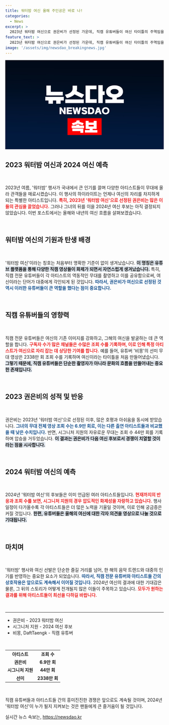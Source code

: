 ```yaml
---
title: 워터밤 여신 올해 주인공은 바로 나!
categories:
  - News
excerpt: >
  2023년 워터밤 여신으로 권은비가 선정된 가운데, 직캠 유튜버들이 여신 타이틀의 주역임을 입증했다. 내년 여신은 누가 될지, 시그니처 지원과의 치열한 대결이 기다린다!
feature_text: >
  2023년 워터밤 여신으로 권은비가 선정된 가운데, 직캠 유튜버들이 여신 타이틀의 주역임을 입증했다. 내년 여신은 누가 될지, 시그니처 지원과의 치열한 대결이 기다린다!
image: '/assets/img/newsdao_breakingnews.jpg'
---
```


<p><img src="/assets/img/newsdao_breakingnews.jpg" alt="koreaapp 속보" /></p>

<h2 data-ke-size="size26">2023 워터밤 여신과 2024 여신 예측</h2>

<p data-ke-size="size16">&nbsp;</p>

<p>2023년 여름, '워터밤' 행사가 국내에서 큰 인기를 끌며 다양한 아티스트들이 무대에 올라 관객들을 매료시켰습니다. 이 행사의 하이라이트는 언제나 여신의 자리를 차지하게 되는 특별한 아티스트입니다. <b><span style="color: #ee2323;">특히, 2023년 '워터밤 여신'으로 선정된 권은비는 많은 이들의 관심을 끌었습니다.</span></b> 그러나 그녀의 뒤를 이을 2024년 여신 후보는 아직 결정되지 않았습니다. 이번 포스트에서는 올해와 내년의 여신 흐름을 살펴보겠습니다.</p>

<p data-ke-size="size16">&nbsp;</p>

<h2 data-ke-size="size26">워터밤 여신의 기원과 탄생 배경</h2>

<p data-ke-size="size16">&nbsp;</p>

<p>'워터밤 여신'이라는 칭호는 처음부터 명확한 기준이 없이 생겨났습니다. <b><span style="background-color: #21538527;">이 명칭은 유튜브 플랫폼을 통해 다양한 직캠 영상들이 화제가 되면서 자연스럽게 생겨났습니다.</span></b> 특히, 직캠 전문 유튜버들이 각 아티스트의 역동적인 무대를 촬영하고 이를 공유함으로써, 여신이라는 단어가 대중에게 각인되게 된 것입니다. <b><span style="color: #1a5490;">따라서, 권은비가 여신으로 선정된 것 역시 이러한 유튜버들이 큰 역할을 했다는 점이 중요합니다.</span></b></p>

<p data-ke-size="size16">&nbsp;</p>

<h2 data-ke-size="size26">직캠 유튜버들의 영향력</h2>

<p data-ke-size="size16">&nbsp;</p>

<p>직캠 전문 유튜버들은 여신의 기존 이미지를 강화하고, 그해의 여신을 발굴하는 데 큰 역할을 합니다. <b><span style="color: #ee2323;">구독자 수가 많은 채널들은 수많은 조회 수를 기록하며, 이로 인해 특정 아티스트가 여신으로 자리 잡는 데 상당한 기여를 합니다.</span></b> 예를 들어, 유튜버 '비몽'의 선미 무대 영상은 2338만 회 조회 수를 기록하며 여신이라는 타이틀을 처음 만들어냈습니다. <b><span style="background-color: #21538527;">그렇기 때문에, 직캠 유튜버들은 단순한 촬영자가 아니라 문화의 흐름을 만들어내는 중요한 존재입니다.</span></b></p>

<p data-ke-size="size16">&nbsp;</p>

<h2 data-ke-size="size26">2023 권은비의 성적 및 반응</h2>

<p data-ke-size="size16">&nbsp;</p>

<p>권은비는 2023년 '워터밤 여신'으로 선정된 이후, 많은 호평과 아쉬움을 동시에 받았습니다. <b><span style="color: #1a5490;">그녀의 무대 전체 영상 조회 수는 6.9만 회로, 이는 다른 출연 아티스트들과 비교했을 때 낮은 수치입니다.</span></b> 반면, 시그니처 지원의 자유로운 무대는 조회 수 44만 회를 기록하며 압승을 거두었습니다. <b><span style="background-color: #21538527;">이 결과는 권은비가 다음 여신 후보로서 경쟁이 치열할 것이라는 점을 시사합니다.</span></b></p>

<p data-ke-size="size16">&nbsp;</p>

<h2 data-ke-size="size26">2024 워터밤 여신의 예측</h2>

<p data-ke-size="size16">&nbsp;</p>

<p>2024년 '워터밤 여신'의 후보들은 이미 언급된 여러 아티스트들입니다. <b><span style="color: #ee2323;">현재까지의 반응과 조회 수를 보면, 시그니처 지원의 경우 압도적인 화제성을 자랑하고 있습니다.</span></b> 행사 일정이 다가올수록 각 아티스트들은 더 많은 노력을 기울일 것이며, 이로 인해 궁금증은 커질 것입니다. <b><span style="background-color: #21538527;">한편, 유튜버들은 올해의 여신에 대한 각자 의견을 영상으로 나눌 것으로 기대됩니다.</span></b></p>

<p data-ke-size="size16">&nbsp;</p>

<h2 data-ke-size="size26">마치며</h2>

<p data-ke-size="size16">&nbsp;</p>

<p>'워터밤' 행사와 여신 선발은 단순한 즐길 거리를 넘어, 한 해의 음악 트렌드와 대중의 인기를 반영하는 중요한 요소가 되었습니다. <b><span style="color: #1a5490;">따라서, 직캠 전문 유튜버와 아티스트들 간의 상호작용은 앞으로도 계속해서 이어질 것입니다.</span></b> 2024년 여신의 결과에 대한 기대감은 물론, 그 뒤의 스토리가 어떻게 전개될지 많은 이들이 주목하고 있습니다. <b><span style="color: #ee2323;">모두가 원하는 결과를 위해 아티스트들이 최선을 다하길 바랍니다.</span></b></p>

<p data-ke-size="size16">&nbsp;</p>

<hr>

<ul>
  <li>권은비 - 2023 워터밤 여신</li>
  <li>시그니처 지원 - 2024 여신 후보</li>
  <li>비몽, DaftTaengk - 직캠 유튜버</li>
</ul>

<p data-ke-size="size16">&nbsp;</p>

<table>
  <tr>
    <td style="text-align: center; height: 17px;"><b>아티스트</b></td>
    <td style="text-align: center; height: 17px;"><b>조회 수</b></td>
  </tr>
  <tr>
    <td style="text-align: center; height: 17px;"><b>권은비</b></td>
    <td style="text-align: center; height: 17px;"><b>6.9만 회</b></td>
  </tr>
  <tr>
    <td style="text-align: center; height: 17px;"><b>시그니처 지원</b></td>
    <td style="text-align: center; height: 17px;"><b>44만 회</b></td>
  </tr>
  <tr>
    <td style="text-align: center; height: 17px;"><b>선미</b></td>
    <td style="text-align: center; height: 17px;"><b>2338만 회</b></td>
  </tr>
</table> 

<p data-ke-size="size16">&nbsp;</p> 

<p>직캠 유튜버들과 아티스트들 간의 흥미진진한 경쟁은 앞으로도 계속될 것이며, 2024년 '워터밤 여신'이 누가 될지 지켜보는 것은 팬들에게 큰 즐거움이 될 것입니다.</p>
실시간 뉴스 속보는, <a href="https://newsdao.kr" rel="dofollow">https://newsdao.kr</a>


